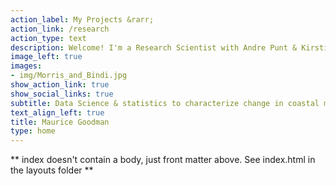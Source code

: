 ```yaml
---
action_label: My Projects &rarr;
action_link: /research
action_type: text
description: Welcome! I'm a Research Scientist with Andre Punt & Kirstin Holsman at the University of Washington and NOAA Alaska Fisheries Science Center. My research combines field and experimental data with a variety of computational approaches - including correlative species distribution models and dynamical population models - to make inferences about climate impacts on the biogeography, population dynamics, and predator-prey ecology of marine species.
image_left: true
images:
- img/Morris_and_Bindi.jpg
show_action_link: true
show_social_links: true
subtitle: Data Science & statistics to characterize change in coastal marine ecosystems
text_align_left: true
title: Maurice Goodman
type: home
---
```


** index doesn't contain a body, just front matter above.
See index.html in the layouts folder **
